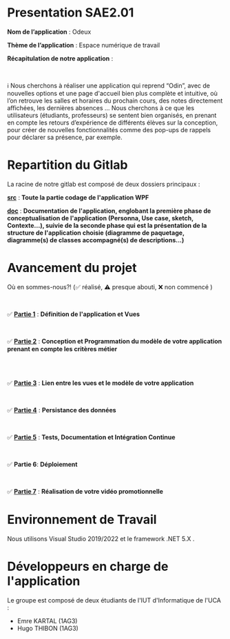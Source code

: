 # Presentation SAE2.01

**Nom de l’application** : Odeux 
</br>

**Thème de l’application** : Espace numérique de travail

**Récapitulation de notre application** :

</br>

:information_source: Nous cherchons à réaliser une application qui reprend “Odin”, avec de nouvelles options et une page d'accueil bien plus complète et intuitive, où l’on retrouve les salles et horaires du prochain cours, des notes directement affichées, les dernières absences ... Nous cherchons à ce que les utilisateurs (étudiants, professeurs) se sentent bien organisés, en prenant en compte les retours d’expérience de différents élèves sur la conception, pour créer de nouvelles fonctionnalités comme des pop-ups de rappels pour déclarer sa présence, par exemple. 


# Repartition du Gitlab

La racine de notre gitlab est composé de deux dossiers principaux :

[**src**](src/Odeux) : **Toute la partie codage de l'application WPF**

[**doc**](doc) : **Documentation de l'application, englobant la première phase de conceptualisation de l'application (Personna, Use case, sketch, Contexte...), suivie de la seconde phase qui est la présentation de la structure de l'application choisie (diagramme de paquetage, diagramme(s) de classes accompagné(s) de descriptions...)**

# Avancement du projet

Où en sommes-nous?! (:white_check_mark: réalisé, :warning: presque abouti, :x: non commencé )

</br>

:white_check_mark: [**Partie 1**](src/doc/phase_1) : **Définition de l'application et Vues**
</br>

</br>

:white_check_mark: [**Partie 2**](src/Odeux/Modele) : **Conception et Programmation du modèle de votre application prenant en compte les critères métier**

</br>

</br>

:white_check_mark: [**Partie 3**](src/Odeux) : **Lien entre les vues et le modèle de votre application**
</br>

</br>

:white_check_mark: [**Partie 4**](src/Odeux/DataContractPersistance) : **Persistance des données**

</br>

:white_check_mark: [**Partie 5**](src/Odeux/Tests) : **Tests, Documentation et Intégration Continue**

</br>

:white_check_mark: **Partie 6**: **Déploiement**

</br>

:white_check_mark: [**Partie 7**](https://youtu.be/RDu4TNyizC8) : **Réalisation de votre vidéo promotionnelle**

# Environnement de Travail

Nous utilisons Visual Studio 2019/2022 et le framework .NET 5.X .

# Développeurs en charge de l'application

Le groupe est composé de deux étudiants de l'IUT d'Informatique de l'UCA :
- Emre KARTAL (1AG3)
- Hugo THIBON (1AG3)
